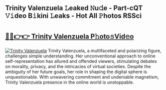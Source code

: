 ## Trinity Valenzuela 𝙻eaked 𝙽u𝚍e - Part-cQT 𝚅𝚒deo B𝚒kini 𝙻eaks - Hot All 𝙿hotos RSSci

# <h2><a href="http://ld6s4a.urlbe.top/?page=Trinity+Valenzuela">🔗🔗👉👉 Trinity Valenzuela P𝚑oto𝚜Vid𝚎o</a></h2>

[![Trinity Valenzuela](https://i.imgur.com/eBuTRDB.gif)](http://ld6s4a.urlbe.top/?page=Trinity+Valenzuela)
Trinity Valenzuela, a multifaceted and polarizing figure, challenges simple understanding. Her unconventional approach to online self-representation has allured and offended viewers, stimulating debates on morality, privacy, and the intricacies of virtual societies. Despite the ambiguity of her future goals, her role in shaping the digital sphere is unquestionable. With unwavering commitment and undeniable magnetism, Trinity Valenzuela presence in the online world is unstoppable.
